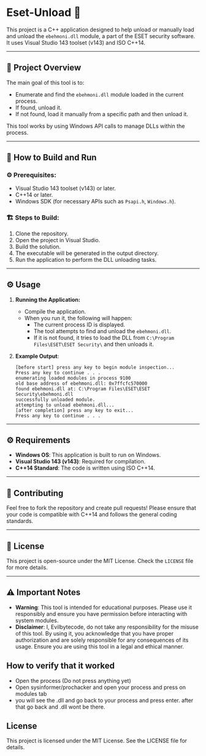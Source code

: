 # Eset-Unload 💉

This project is a C++ application designed to help unload or manually load and unload the `ebehmoni.dll` module, a part of the ESET security software. It uses Visual Studio 143 toolset (v143) and ISO C++14.

---

## 📜 Project Overview

The main goal of this tool is to:
- Enumerate and find the `ebehmoni.dll` module loaded in the current process.
- If found, unload it.
- If not found, load it manually from a specific path and then unload it.

This tool works by using Windows API calls to manage DLLs within the process.

---

## 🔧 How to Build and Run

### ⚙️ Prerequisites:
- Visual Studio 143 toolset (v143) or later.
- C++14 or later.
- Windows SDK (for necessary APIs such as `Psapi.h`, `Windows.h`).

### 🏗️ Steps to Build:
1. Clone the repository.
2. Open the project in Visual Studio.
3. Build the solution.
4. The executable will be generated in the output directory.
5. Run the application to perform the DLL unloading tasks.

---

## ⚙️ Usage

1. **Running the Application:**
    - Compile the application.
    - When you run it, the following will happen:
      - The current process ID is displayed.
      - The tool attempts to find and unload the `ebehmoni.dll`.
      - If it is not found, it tries to load the DLL from `C:\Program Files\ESET\ESET Security\` and then unloads it.

2. **Example Output**:
    ```
    [before start] press any key to begin module inspection...
    Press any key to continue . . .
    enumerating loaded modules in process 9100
    old base address of ebehmoni.dll: 0x7ffcfc570000
    found ebehmoni.dll at: C:\Program Files\ESET\ESET Security\ebehmoni.dll
    successfully unloaded module.
    attempting to unload ebehmoni.dll...
    [after completion] press any key to exit...
    Press any key to continue . . .
    ```

---

## ⚙️ Requirements

- **Windows OS**: This application is built to run on Windows.
- **Visual Studio 143 (v143)**: Required for compilation.
- **C++14 Standard**: The code is written using ISO C++14.

---

## 🚀 Contributing

Feel free to fork the repository and create pull requests! Please ensure that your code is compatible with C++14 and follows the general coding standards.

---

## 📄 License

This project is open-source under the MIT License. Check the `LICENSE` file for more details.

---

## ⚠️ Important Notes

- **Warning**: This tool is intended for educational purposes. Please use it responsibly and ensure you have permission before interacting with system modules.
- **Disclaimer**: I, Evilbytecode, do not take any responsibility for the misuse of this tool. By using it, you acknowledge that you have proper authorization and are solely responsible for any consequences of its usage. Ensure you are using this tool in a legal and ethical manner.

## How to verify that it worked
- Open the process (Do not press anything yet)
- Open sysinformer/prochacker and open your process and press on modules tab
- you will see the .dll and go back to your process and press enter. after that go back and .dll wont be there.


## License
This project is licensed under the MIT License. See the LICENSE file for details.